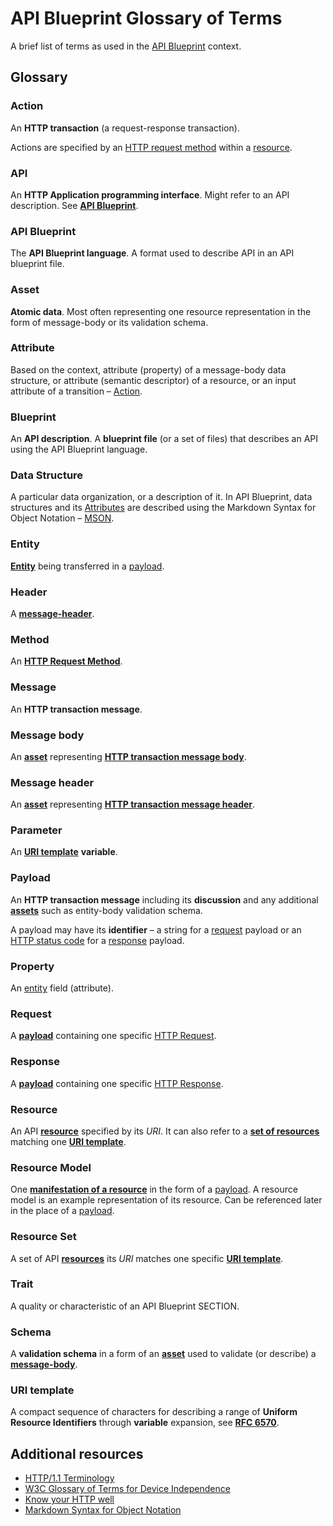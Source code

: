 # API Blueprint Glossary of Terms

A brief list of terms as used in the [API Blueprint](http://apiblueprint.org) context.

## Glossary

<a name="def-action"></a>
### Action
An **HTTP transaction** (a request-response transaction). 

Actions are specified by an [HTTP request method](#def-method) within a [resource](#def-resource). 

<a name="def-api"></a>
### API
An **HTTP Application programming interface**. Might refer to an API description. See [**API Blueprint**](#def-api-blueprint).

<a name="def-api-blueprint"></a>
### API Blueprint
The **API Blueprint language**. A format used to describe API in an API blueprint file.

<a name="def-asset"></a>
### Asset
**Atomic data**. Most often representing one resource representation in the form of message-body or its validation schema.

<a name="def-attribute"></a>
### Attribute
Based on the context, attribute (property) of a message-body data structure, or attribute (semantic descriptor) of a resource, or an input attribute of a transition – [Action](#def-action).

<a name="def-blueprint"></a>
### Blueprint
An **API description**. A **blueprint file** (or a set of files) that describes an API using the API Blueprint language.

<a name="def-data-structure"></a>
### Data Structure
A particular data organization, or a description of it. In API Blueprint, data structures and its [Attributes](#def-attribute) are described using the Markdown Syntax for Object Notation – [MSON][].

<a name="def-entity"></a>
### Entity
[**Entity**](http://www.w3.org/Protocols/rfc2616/rfc2616-sec7.html) being transferred in a [payload](#def-payload).

<a name="def-header"></a>
### Header
A [**message-header**](#def-message-header).

<a name="def-method"></a>
### Method
An [**HTTP Request Method**](http://en.wikipedia.org/wiki/Hypertext_Transfer_Protocol#Request_methods).

<a name="def-message"></a>
### Message
An **HTTP transaction message**.

<a name="def-message-body"></a>
### Message body
An [**asset**](#def-asset) representing [**HTTP transaction message body**](http://en.wikipedia.org/wiki/HTTP_body_data). 

<a name="def-message-header"></a>
### Message header
An [**asset**](#def-asset) representing [**HTTP transaction message header**](http://en.wikipedia.org/wiki/List_of_HTTP_header_fields). 
<a name="def-parameter"></a>
### Parameter
An [**URI template**](#def-uri-template) **variable**. 

<a name="def-payload"></a>
### Payload
An **HTTP transaction message** including its **discussion** and any additional [**assets**](#def-asset) such as entity-body validation schema.

A payload may have its **identifier** – a string for a [request](#def-request) payload or an [HTTP status code](http://en.wikipedia.org/wiki/List_of_HTTP_status_codes) for a [response](#def-response) payload.

<a name="def-property"></a>
### Property
An [entity](#def-entity) field (attribute).

<a name="def-request"></a>
### Request
A [**payload**](#def-payload) containing one specific [HTTP Request](http://www.w3.org/TR/di-gloss/#def-http-request).

<a name="def-response"></a>
### Response
A [**payload**](#def-payload) containing one specific [HTTP Response](http://www.w3.org/TR/di-gloss/#def-http-response).

<a name="def-resource"></a>
### Resource
An API [**resource**](http://www.w3.org/TR/di-gloss/#def-resource) specified by its *URI*. It can also refer to a [**set of resources**](#def-resource) matching one [**URI template**](#def-uri-template).

<a name="def-resource-model"></a>
### Resource Model
One [**manifestation of a resource**](http://www.w3.org/TR/di-gloss/#def-resource-manifestation) in the form of a [payload](#def-payload). A resource model is an example representation of its resource. Can be referenced later in the place of a [payload](#def-payload).

<a name="def-resource-set"></a>
### Resource Set
A set of API [**resources**](http://www.w3.org/TR/di-gloss/#def-resource) its *URI* matches one specific  [**URI template**](#def-uri-template).

<a name="def-trait"></a>
### Trait
A quality or characteristic of an API Blueprint SECTION.

<a name="def-schema"></a>
### Schema
A **validation schema** in a form of an [**asset**](#def-asset) used to validate (or describe) a [**message-body**](#def-message-body).

<a name="def-uri-template"></a>
### URI template
A compact sequence of characters for describing a range of **Uniform Resource Identifiers** through **variable** expansion, see [**RFC 6570**](http://tools.ietf.org/html/rfc6570).

## Additional resources

+ [HTTP/1.1 Terminology](http://www.w3.org/Protocols/rfc2616/rfc2616-sec1.html#sec1.3)
+ [W3C Glossary of Terms for Device Independence](http://www.w3.org/TR/di-gloss)
+ [Know your HTTP well](https://github.com/for-GET/know-your-http-well)
+ [Markdown Syntax for Object Notation][MSON]



[MSON]: https://github.com/apiaryio/mson

